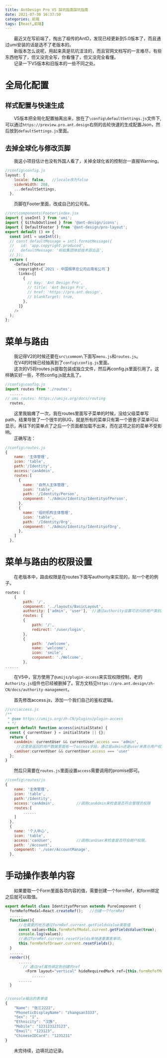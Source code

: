 ```yaml
---
title: AntDesign Pro V5 踩坑指南踩坑指南
date: 2021-07-30 16:37:50
categories: 前端
tags: [React,前端]
---
```

&emsp;&emsp;最近又在写前端了，掏出了祖传的AntD，发现已经更新到5.0版本了，而且通过umi安装的话是选不了老版本的。  
&emsp;&emsp;新版本怎么说呢，用起来真是坑坑洼洼的，而且官网文档写的一言难尽，有些东西他写了，但又没完全写，你看懂了，但又没完全看懂。  
&emsp;&emsp;记录一下V5版本和旧版本的一些不同之处。
# 全局化配置
## 样式配置与快速生成
&emsp;&emsp;V5版本把全局化配置抽离出来，放在了`\config\defaultSettings.js`文件下,可以通过`https://preview.pro.ant.design`右侧的齿轮快速的生成配置Json，然后放到`defaultSettings.js`里面。
## 去掉全球化与修改页脚
&emsp;&emsp;我这小项目估计也没有外国人看了，关掉全球化省的控制台一直报Warning。
```js
//config\config.js
layout: {
    locale: false,   //locale改为false
    siderWidth: 208,
    ...defaultSettings,
  },
```
&emsp;&emsp;页脚在Footer里面，改成自己的公司名。
```js
//src\components\Footer\index.jsx
import { useIntl } from 'umi';
import { GithubOutlined } from '@ant-design/icons';
import { DefaultFooter } from '@ant-design/pro-layout';
export default () => {
  const intl = useIntl();
  // const defaultMessage = intl.formatMessage({
  //   id: 'app.copyright.produced',
  //   defaultMessage: '蚂蚁集团体验技术部出品',
  // });
  return (
    <DefaultFooter
      copyright={`2021 - 中国烟草总公司云南省公司`}
      links={[
        {
          // key: 'Ant Design Pro',
          // title: 'Ant Design Pro',
          // href: 'https://pro.ant.design',
          // blankTarget: true,
        },
      ]}
    />
  );
};
```
# 菜单与路由
&emsp;&emsp;我记得V2的时候还要在`src\commom\`下面写`menu.js`和`routes.js`。  
&emsp;&emsp;在V4的时候已经抽离到了`config\config.js`里面。  
&emsp;&emsp;这次的V5将routes.js提取包装成独立文件，然后再config.js里面引用了。这样确实好一些，不然config.js就太乱了。
```js
//config\config.js
import routes from './routes';
  ......
// umi routes: https://umijs.org/docs/routing
  routes,
```
&emsp;&emsp;这里我脑瘫了一次，我在routes里面写子菜单的时候，没给父级菜单写path，结果导致了一个很牛的BUG，就是所有的菜单只有第一个嵌套子菜单可以显示，再往下的菜单点了之后一个页面都加载不出来，而在这项之前的菜单不受影响。  
&emsp;&emsp;正确写法：
```js
//config\routes.js
{
    name: '主体管理',
    icon: 'table',
    path:'/Identity',
    access:'canAdmin',
    routes:[
      {
        name: '自然人主体管理',
        icon: 'table',
        path: '/Identity/Person',
        component: './Admin/Identity/IdentityofPerson',
      },
      {
        name: '组织机构主体管理',
        icon: 'table',
        path: '/Identity/Org',
        component: './Admin/Identity/IdentityofOrg',
      },
    ]
  },
```
# 菜单与路由的权限设置
&emsp;&emsp;在老版本中，路由权限是在routes下面写authority来实现的，贴一个老的例子。
```js
routes: [
    {
        path: '/',
        component: '../layouts/BasicLayout',
        authority: ['admin', 'user'],  //通过authority设置可访问的用户类别。
        routes: [
        {
            path: '/',
            redirect: '/user/login',
        },
        {
            path: '/welcome',
            name: 'welcome',
            icon: 'smile',
            component: './Welcome',
        },
......
```
&emsp;&emsp;在V5中，官方使用了`@umijs/plugin-access`来实现权限控制，老的`Authority.js`组件也已经被删掉了。官方文档见`https://pro.ant.design/zh-CN/docs/authority-management`。  

&emsp;&emsp;首先修改access.js，添加一个我们自己的鉴权逻辑。
```js
//src\access.js
/**
 * @see https://umijs.org/zh-CN/plugins/plugin-access
 * */
export default function access(initialState) {
  const { currentUser } = initialState || {};
  return {
    canAdmin: currentUser && currentUser.access === 'admin',
     //这里是返回的用户数据里面有一个access字段，通过是admin还是user来表示用户权限，所以添加了一个canUser的promise，检查用户权限组是否为user。
    canUser:currentUser && currentUser.access === 'user' 
  };
}
```
&emsp;&emsp;然后只需要在`routes.js`里面设置`access`需要调用的promise即可。
```js
//config\routes/js
{
    name: '主体管理',
    icon: 'table',
    path:'/Identity',
    access:'canAdmin',          //调用canAdmin来检查是否符合管理员权限
    routes:[
        ......
    ]
  },
  {
    name: '个人中心',
    icon: 'table',
    access:'canUser',           //调用canUser来检查是否符合用户权限。
    path: '/Account',  
    component: './user/AccountManage',
  },
```
# 手动操作表单内容
&emsp;&emsp;如果要取一个Form里面各项内容的值，需要创建一个formRef，和form绑定之后就可以取值。
```js
export default class IdentityofPerson extends PureComponent {
  formRefofModal=React.createRef();   //创建一个formRef
  ......
  function(){
      //在需要的地方通过formRef.current.getFieldsValue来取值
      const values=this.formRefofModal.current.getFieldsValue(true);
      console.log(values);
      //通过formRef.current.resetFields来快速重置表单项。
      this.formRefofDrawer.current.resetFields();
  }
  ......
  render(){
      ......
        // 通过ref属性绑定到创建的ref
         <Form layout="vertical" hideRequiredMark ref={this.formRefofModal}> 
            ......
      ......
  }


//console输出的表单值
{
    "Name": "张三2222",
    "PhoneticDisplayName": "zhangsan3333",
    "Sex": "1",
    "Ethnicity": "汉族",
    "Mobile": "123123123123",
    "Email": "123123",
    "ChineseIDCard": "1231231"
}
```


&emsp;&emsp;未完待续，边填坑边记录。